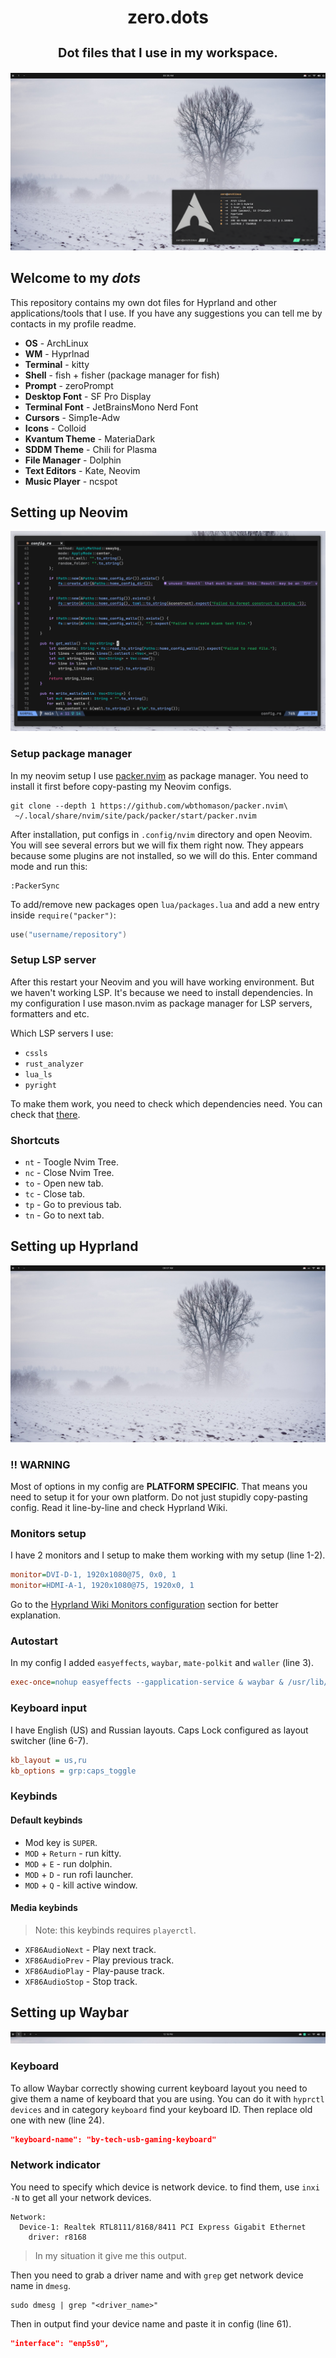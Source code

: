 <div align="center">
    <h1><b>zero.dots</b></р> <br>
    <h3 style="font-size: 20px">Dot files that I use in my workspace.</h3>
    <img src="imgs/workspace.png">
</div>

## Welcome to my *dots*

This repository contains my own dot files for Hyprland and other applications/tools that I use.
If you have any suggestions you can tell me by contacts in my profile readme.

- **OS** - ArchLinux
- **WM** - Hyprlnad
- **Terminal** - kitty
- **Shell** - fish + fisher (package manager for fish)
- **Prompt** -  zeroPrompt
- **Desktop Font** - SF Pro Display
- **Terminal Font** - JetBrainsMono Nerd Font
- **Cursors** - Simp1e-Adw
- **Icons** - Colloid
- **Kvantum Theme** - MateriaDark
- **SDDM Theme** - Chili for Plasma
- **File Manager** - Dolphin
- **Text Editors** - Kate, Neovim
- **Music Player** - ncspot

## Setting up Neovim

<div align="center">
    <img src="imgs/nvim.png">
</div>

### Setup package manager

In my neovim setup I use [packer.nvim](https://github.com/wbthomason/packer.nvim) as package manager.
You need to install it first before copy-pasting my Neovim configs.

```shell
git clone --depth 1 https://github.com/wbthomason/packer.nvim\
 ~/.local/share/nvim/site/pack/packer/start/packer.nvim
```

After installation, put configs in `.config/nvim` directory and open Neovim.
You will see several errors but we will fix them right now.
They appears because some plugins are not installed, so we will do this.
Enter command mode and run this:

```shell
:PackerSync
```

To add/remove new packages open `lua/packages.lua` and add a new entry inside `require("packer")`:

```lua
use("username/repository")
```

### Setup LSP server

After this restart your Neovim and you will have working environment.
But we haven't working LSP. It's because we need to install dependencies.
In my configuration I use mason.nvim as package manager for LSP servers, formatters and etc.

Which LSP servers I use:

- `cssls`
- `rust_analyzer`
- `lua_ls`
- `pyright`

To make them work, you need to check which dependencies need. You can check that [there](https://github.com/neovim/nvim-lspconfig/blob/master/doc/server_configurations.md).

### Shortcuts

- `nt` - Toogle Nvim Tree.
- `nc` - Close Nvim Tree.
- `to` - Open new tab.
- `tc` - Close tab.
- `tp` - Go to previous tab.
- `tn` - Go to next tab.

## Setting up Hyprland

<div align="center">
    <img src="imgs/hyprland.png">
</div>

### !! WARNING

Most of options in my config are **PLATFORM SPECIFIC**.
That means you need to setup it for your own platform.
Do not just stupidly copy-pasting config.
Read it line-by-line and check Hyprland Wiki.

### Monitors setup

I have 2 monitors and I setup to make them working with my setup (line 1-2).

```ini
monitor=DVI-D-1, 1920x1080@75, 0x0, 1
monitor=HDMI-A-1, 1920x1080@75, 1920x0, 1
```

Go to the [Hyprland Wiki Monitors configuration](https://wiki.hyprland.org/Configuring/Monitors/) section for better explanation.

### Autostart

In my config I added `easyeffects`, `waybar`, `mate-polkit` and `waller` (line 3).

```ini
exec-once=nohup easyeffects --gapplication-service & waybar & /usr/lib/mate-polkit/polkit-mate-authentication-agent-1 & mako & waller apply 0
```

### Keyboard input

I have English (US) and Russian layouts. Caps Lock configured as layout switcher (line 6-7).

```ini
kb_layout = us,ru
kb_options = grp:caps_toggle
```

### Keybinds

#### Default keybinds

- Mod key is `SUPER`.
- `MOD` + `Return` - run kitty.
- `MOD` + `E` - run dolphin.
- `MOD` + `D` - run rofi launcher.
- `MOD` + `Q` - kill active window.

#### Media keybinds

> Note: this keybinds requires `playerctl`.

- `XF86AudioNext` - Play next track.
- `XF86AudioPrev` - Play previous track.
- `XF86AudioPlay` - Play-pause track.
- `XF86AudioStop` - Stop track.

## Setting up Waybar

<div align="center">
    <img src="imgs/waybar.png">
</div>

### Keyboard

To allow Waybar correctly showing current keyboard layout you need to give them a name of keyboard that you are using.
You can do it with `hyprctl devices` and in category `keyboard` find your keyboard ID.
Then replace old one with new (line 24).

```json
"keyboard-name": "by-tech-usb-gaming-keyboard"
```

### Network indicator

You need to specify which device is network device.
to find them, use `inxi -N` to get all your network devices.

```
Network:
  Device-1: Realtek RTL8111/8168/8411 PCI Express Gigabit Ethernet
    driver: r8168
```

> In my situation it give me this output.

Then you need to grab a driver name and with `grep` get network device name in `dmesg`.

```shell
sudo dmesg | grep "<driver_name>"
```

Then in output find your device name and paste it in config (line 61).

```json
"interface": "enp5s0",
```
